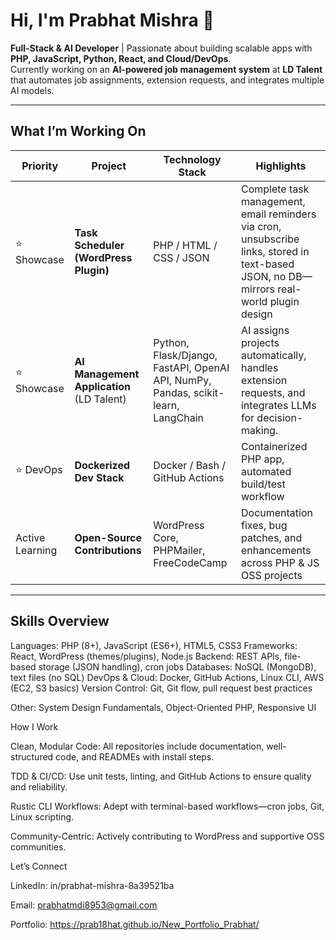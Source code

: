 #  Hi, I'm Prabhat Mishra 👋


**Full-Stack & AI Developer** | Passionate about building scalable apps with **PHP, JavaScript, Python, React, and Cloud/DevOps**.  
Currently working on an **AI-powered job management system** at **LD Talent** that automates job assignments, extension requests, and integrates multiple AI models.

---

##  What I’m Working On

| Priority         | Project                                | Technology Stack                     | Highlights                                                                 |
|------------------|----------------------------------------|--------------------------------------|---------------------------------------------------------------------------|
| ⭐ Showcase       | **Task Scheduler (WordPress Plugin)**  | PHP / HTML / CSS / JSON              | Complete task management, email reminders via cron, unsubscribe links, stored in text-based JSON, no DB—mirrors real-world plugin design |
| ⭐ Showcase       | **AI Management Application** (LD Talent)  | Python, Flask/Django, FastAPI, OpenAI API, NumPy, Pandas, scikit-learn, LangChain | AI assigns projects automatically, handles extension requests, and integrates LLMs for decision-making. |           |
| ⭐ DevOps         | **Dockerized Dev Stack**               | Docker / Bash / GitHub Actions        | Containerized PHP app, automated build/test workflow                      |
| Active Learning  | **Open-Source Contributions**          | WordPress Core, PHPMailer, FreeCodeCamp | Documentation fixes, bug patches, and enhancements across PHP & JS OSS projects |

---

##  Skills Overview

Languages:       PHP (8+), JavaScript (ES6+), HTML5, CSS3
Frameworks:      React, WordPress (themes/plugins), Node.js
Backend:         REST APIs, file-based storage (JSON handling), cron jobs
Databases:       NoSQL (MongoDB), text files (no SQL)
DevOps & Cloud: Docker, GitHub Actions, Linux CLI, AWS (EC2, S3 basics)
Version Control: Git, Git flow, pull request best practices

Other:           System Design Fundamentals, Object-Oriented PHP, Responsive UI


How I Work

Clean, Modular Code: All repositories include documentation, well-structured code, and READMEs with install steps.

TDD & CI/CD: Use unit tests, linting, and GitHub Actions to ensure quality and reliability.

Rustic CLI Workflows: Adept with terminal-based workflows—cron jobs, Git, Linux scripting.

Community-Centric: Actively contributing to WordPress and supportive OSS communities.


Let’s Connect

LinkedIn: in/prabhat-mishra-8a39521ba

Email: prabhatmdi8953@gmail.com

Portfolio: https://prab18hat.github.io/New_Portfolio_Prabhat/
